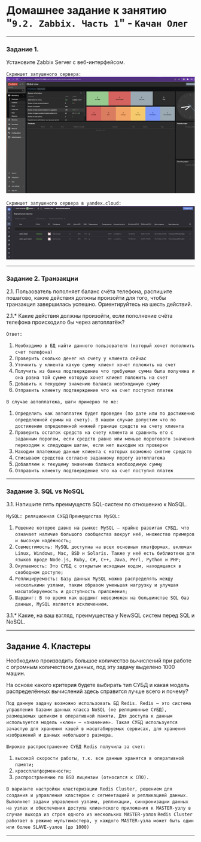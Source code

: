 # Домашнее задание к занятию "`9.2. Zabbix. Часть 1`" - `Качан Олег`

---

### Задание 1.

Установите Zabbix Server с веб-интерфейсом.

`Скриншет запушеного сервера:`
![alt text](https://github.com/otuzi/09-02-hw/blob/main/img/image1.png)

`Скриншет запушеного сервера в yandex.cloud:`
![alt text](https://github.com/otuzi/09-02-hw/blob/main/img/image2.png)

---

### Задание 2. Транзакции

2.1. Пользователь пополняет баланс счёта телефона, распишите пошагово, какие действия должны произойти для того, чтобы транзакция завершилась успешно. Ориентируйтесь на шесть действий.

2.1.* Какие действия должны произойти, если пополнение счёта телефона происходило бы через автоплатёж?

`Ответ:`

1. `Необходимо в БД найти данного пользователя (который хочет пополнить счет телефона)`
2. `Проверить сколько денег на счету у клиента сейчас`
3. `Уточнить у клиента какую сумму клиент хочет положить на счет`
4. `Получить из банка подтверждение что требуемая сумма была получина и она равна той сумме которую хочет клиент положить на счет`
5. `Добавить к текущему значению баланса необходимую сумму`
6. `Отправить клиенту подтверждение что на счет поступил платеж`

`В случае автоплатежа, шаги примерно те же:`

1. `Определить как автоплатеж будет проведен (по дате или по достижению определенной суммы на счету). В нашем случае допустим что по достижению определенной нижней границе средств на счету клиента`
2. `Проверить остаток средств на счету клиента и сравнить его с заданным порогом, если средств равно или меньше порогового значения переходим к следующим шагам, если нет выходим из проверки`
3. `Находим платежные данные клиента с которых возможно снятие средств`
4. `Списываем средства согласно заданному порогу автоплатежа`
5. `Добавляем к текущему значению баланса необходимую сумму`
6. `Отправить клиенту подтверждение что на счет поступил платеж`

---

### Задание 3. SQL vs NoSQL

3.1. Напишите пять преимуществ SQL-систем по отношению к NoSQL.

`MySQL: реляционная СУБД`
`Преимущества MySQL:`

1. `Решение которое давно на рынке: MySQL — крайне развитая СУБД, что означает наличие большого сообщества вокруг неё, множество примеров и высокую надёжность;`
2. `Совместимость: MySQL доступна на всех основных платформах, включая Linux, Windows, Mac, BSD и Solaris. Также у неё есть библиотеки для языков вроде Node.js, Ruby, C#, C++, Java, Perl, Python и PHP;`
3. `Окупаемость: Это СУБД с открытым исходным кодом, находящаяся в свободном доступе;`
4. `Реплицируемость: Базу данных MySQL можно распределять между несколькими узлами, таким образом уменьшая нагрузку и улучшая масштабируемость и доступность приложения;`
5. `Шардинг: В то время как шардинг невозможен на большинстве SQL баз данных, MySQL является исключением.`

3.1.* Какие, на ваш взгляд, преимущества у NewSQL систем перед SQL и NoSQL.

---
## Задание 4. Кластеры

Необходимо производить большое количество вычислений при работе с огромным количеством данных, под эту задачу выделено 1000 машин.

На основе какого критерия будете выбирать тип СУБД и какая модель распределённых вычислений здесь справится лучше всего и почему?

`Под данную задачу возможно использовать БД Redis. Redis – это система управления базами данных класса NoSQL (не реляционные СУБД), размещаемых целиком в оперативной памяти. Для доступа к данным используется модель «ключ» — «значение». Такая СУБД используется зачастую для хранения кэшей в масштабируемых сервисах, для хранения изображений и данных небольшого размера.`

`Широкое распространение СУБД Redis получила за счет:`

1. `высокой скорости работы, т.к. все данные хранятся в оперативной памяти;`
2. `кроссплатформенности;`
3. `распространению по BSD лицензии (относится к СПО).`

`В варианте настройки кластеризации Redis Cluster, решением для создания и управления кластером с сегментацией и репликацией данных. Выполняет задачи управления узлами, репликации, синхронизации данных на узлах и обеспечения доступа клиентского приложения к MASTER-узлу в случае выхода из строя одного из нескольких MASTER-узлов`
`Redis Cluster работает в режиме мультимастера, у каждого MASTER-узла может быть один или более SLAVE-узлов (до 1000)`

---